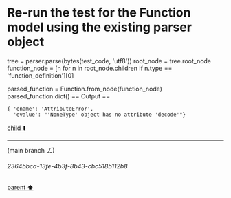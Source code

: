 # Re-run the test for the Function model using the existing parser object
tree = parser.parse(bytes(test_code, 'utf8'))
root_node = tree.root_node
function_node = [n for n in root_node.children if n.type == 'function_definition'][0]

parsed_function = Function.from_node(function_node)
parsed_function.dict()
== Output ==
```
{ 'ename': 'AttributeError',
  'evalue': "'NoneType' object has no attribute 'decode'"}
```



[child ⬇️](#2364bbca-13fe-4b3f-8b43-cbc518b112b8)

---

(main branch ⎇)
###### 2364bbca-13fe-4b3f-8b43-cbc518b112b8
[parent ⬆️](#0984e606-f068-488f-8e66-be8faa5e434f)
